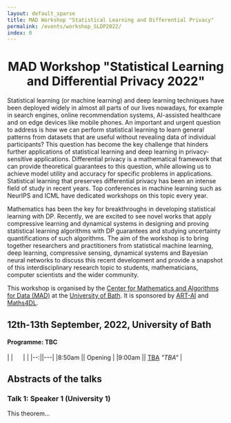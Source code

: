 ```yaml
---
layout: default_sparse
title: MAD Workshop "Statistical Learning and Differential Privacy"
permalink: /events/workshop_SLDP2022/
index: 0
---
```


<h1 style="text-align: center;" class="pb-2">MAD Workshop "Statistical Learning and Differential Privacy 2022"</h1>

Statistical learning (or machine learning) and deep learning techniques have been deployed widely in almost all parts of our lives nowadays, for example in search engines, online recommendation systems, AI-assisted healthcare and on edge devices like mobile phones. An important and urgent question to address is how we can perform statistical learning to learn general patterns from datasets that are useful without revealing data of individual participants? This question has become the key challenge that hinders further applications of statistical learning and deep learning in privacy-sensitive applications. Differential privacy is a mathematical framework that can provide theoretical guarantees to this question, while allowing us to achieve model utility and accuracy for specific problems in applications. Statistical learning that preserves differential privacy has been an intense field of study in recent years. Top conferences in machine learning such as NeurIPS and ICML have dedicated workshops on this topic every year. 

Mathematics has been the key for breakthroughs in developing statistical learning with DP. Recently, we are excited to see novel works that apply compressive learning and dynamical systems in designing and proving statistical learning algorithms with DP guarantees and studying uncertainty quantifications of such algorithms. The aim of the workshop is to bring together researchers and practitioners from statistical machine learning, deep learning, compressive sensing, dynamical systems and Bayesian neural networks to discuss this recent development and provide a snapshot of this interdisciplinary research topic to students, mathematicians, computer scientists and the wider community. 

This workshop is organised by the [Center for Mathematics and Algorithms for Data (MAD)](https://mathematics-and-algorithms-for-data.github.io/) at the [University of Bath](http://www.bath.ac.uk). It is sponsored by [ART-AI](https://cdt-art-ai.ac.uk/) and [Maths4DL](https://people.bath.ac.uk/mascjb/maths4dl.html). 

## 12th-13th September, 2022, University of Bath
<h4 class="pt-3">Programme: TBC</h4>

|  |&nbsp;&nbsp;&nbsp;&nbsp;&nbsp;&nbsp;| |
|--:||---|
|8:50am || Opening |
|9:00am || [TBA](https://www.) *"TBA"* |


## Abstracts of the talks


### Talk 1: Speaker 1 (University 1)

This theorem...
